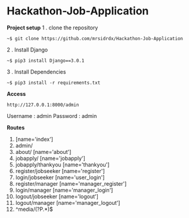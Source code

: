 # Hackathon-Job-Application
**Project setup**
 1 . clone the repository
 

    ~$ git clone https://github.com/mrsidrdx/Hackathon-Job-Application
2 . Install Django

    ~$ pip3 install Django==3.0.1
3 . Install Dependencies

    ~$ pip3 install -r requirements.txt

**Access**

    http://127.0.0.1:8000/admin
Username : admin
Password : admin

**Routes**
1.  [name='index']
2.  admin/
3.  about/ [name='about']
4.  jobapply/ [name='jobapply']
5.  jobapply/thankyou [name='thankyou']
6.  register/jobseeker [name='register']
7.  login/jobseeker [name='user_login']
8.  register/manager [name='manager_register']
9.  login/manager [name='manager_login']
10.  logout/jobseeker [name='logout']
11.  logout/manager [name='manager_logout']
12.  ^media\/(?P<path>.*)$
